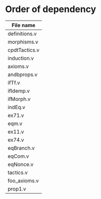 # Order of dependency
|File name|
|-----------|
|definitions.v|
|morphisms.v|
|cpdtTactics.v|
|induction.v|
|axioms.v|
|andbprops.v|
|ifTf.v|
|ifIdemp.v|
|ifMorph.v|
|indEq.v|
|ex71.v|
|eqm.v|
|ex11.v|
|ex74.v|
|eqBranch.v|
|eqCom.v|
|eqNonce.v|
|tactics.v|
|foo_axioms.v|
|prop1.v|